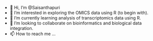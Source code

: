 - 👋 Hi, I’m @Saisanthapuri
- 👀 I’m interested in exploring the OMICS data using R (to begin with). 
- 🌱 I’m currently learning analysis of transcriptomics data using R. 
- 💞️ I’m looking to collaborate on bioinformatics and biological data integration. 
- 📫 How to reach me ...

<!---
Saisanthapuri/Saisanthapuri is a ✨ special ✨ repository because its `README.md` (this file) appears on your GitHub profile.
You can click the Preview link to take a look at your changes.
--->
